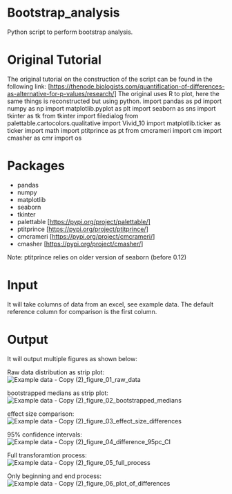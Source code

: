# Bootstrap_analysis
Python script to perform bootstrap analysis.

# Original Tutorial
The original tutorial on the construction of the script can be found in the following link:
[https://thenode.biologists.com/quantification-of-differences-as-alternative-for-p-values/research/]
The original uses R to plot, here the same things is reconstructed but using python.
import pandas as pd
import numpy as np
import matplotlib.pyplot as plt
import seaborn as sns
import tkinter as tk
from tkinter import filedialog
from palettable.cartocolors.qualitative import Vivid_10
import matplotlib.ticker as ticker
import math
import ptitprince as pt
from cmcrameri import cm
import cmasher as cmr
import os

# Packages
  - pandas
  - numpy
  - matplotlib
  - seaborn
  - tkinter
  - palettable [https://pypi.org/project/palettable/]
  - ptitprince [https://pypi.org/project/ptitprince/]
  - cmcrameri [https://pypi.org/project/cmcrameri/]
  - cmasher [https://pypi.org/project/cmasher/]

Note: ptitprince relies on older version of seaborn (before 0.12)

# Input
It will take columns of data from an excel, see example data. The default reference column for comparison is the first column.

# Output
It will output multiple figures as shown below:

Raw data distribution as strip plot:
![Example data - Copy (2)_figure_01_raw_data](https://github.com/chalmers4c/Bootstrap_analysis/assets/97460687/37a67bb8-e859-45f1-bc2e-59a1c959a5a7)

bootstrapped medians as strip plot:
![Example data - Copy (2)_figure_02_bootstrapped_medians](https://github.com/chalmers4c/Bootstrap_analysis/assets/97460687/e9e4a84c-7da2-4db5-a073-ed3abf09c194)

effect size comparison:
![Example data - Copy (2)_figure_03_effect_size_differences](https://github.com/chalmers4c/Bootstrap_analysis/assets/97460687/81e31774-0b40-4139-9c95-ddf0f40c9cf9)

95% confidence intervals:
![Example data - Copy (2)_figure_04_difference_95pc_CI](https://github.com/chalmers4c/Bootstrap_analysis/assets/97460687/5b58ff6f-0ab1-4889-9811-4d1b786dc5b5)

Full transforamtion process:
![Example data - Copy (2)_figure_05_full_process](https://github.com/chalmers4c/Bootstrap_analysis/assets/97460687/52c9d4a2-5c00-422f-b69c-1e354618f6f7)

Only beginning and end process:
![Example data - Copy (2)_figure_06_plot_of_differences](https://github.com/chalmers4c/Bootstrap_analysis/assets/97460687/248d9297-27ac-4f7f-a585-4985ead48646)
